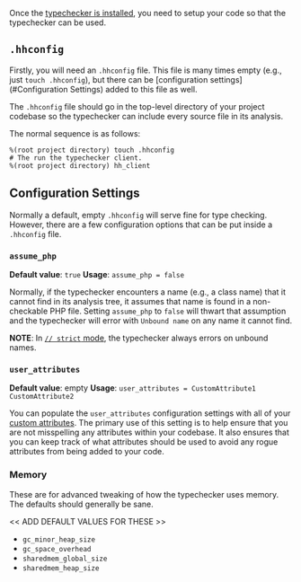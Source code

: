 Once the [typechecker is installed](02-install.md), you need to setup your code so that the typechecker can be used.

## `.hhconfig`

Firstly, you will need an `.hhconfig` file. This file is many times empty (e.g., just `touch .hhconfig`), but there can be [configuration settings](#Configuration Settings) added to this file as well.

The `.hhconfig` file should go in the top-level directory of your project codebase so the typechecker can include every source file in its analysis.

The normal sequence is as follows:

```
%(root project directory) touch .hhconfig
# The run the typechecker client.
%(root project directory) hh_client
```

## Configuration Settings

Normally a default, empty `.hhconfig` will serve fine for type checking. However, there are a few configuration options that can be put inside a `.hhconfig` file.

### `assume_php`

**Default value**: `true`
**Usage**: `assume_php = false`

Normally, if the typechecker encounters a name (e.g., a class name) that it cannot find in its analysis tree, it assumes that name is found in a non-checkable PHP file. Setting `assume_php` to `false` will thwart that assumption and the typechecker will error with `Unbound name` on any name it cannot find.

**NOTE**: In [`// strict` mode](05-modes.md), the typechecker always errors on unbound names.

### `user_attributes`

**Default value**: empty
**Usage**: `user_attributes = CustomAttribute1 CustomAttribute2`

You can populate the `user_attributes` configuration settings with all of your [custom attributes](../11-attributes/01-intro.md). The primary use of this setting is to help ensure that you are not misspelling any attributes within your codebase. It also ensures that you can keep track of what attributes should be used to avoid any rogue attributes from being added to your code.


### Memory

These are for advanced tweaking of how the typechecker uses memory. The defaults should generally be sane.

<< ADD DEFAULT VALUES FOR THESE >>

- `gc_minor_heap_size`
- `gc_space_overhead`
- `sharedmem_global_size`
- `sharedmem_heap_size`

